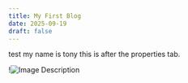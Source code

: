 ```yaml
---
title: My First Blog
date: 2025-09-19
draft: false
---
```

test my name is tony this is after the properties tab.

!![Image Description](/images/Screenshot%202025-09-19%20at%2023.00.00.png)